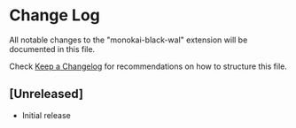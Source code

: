 # Change Log

All notable changes to the "monokai-black-wal" extension will be documented in this file.

Check [Keep a Changelog](http://keepachangelog.com/) for recommendations on how to structure this file.

## [Unreleased]

- Initial release
